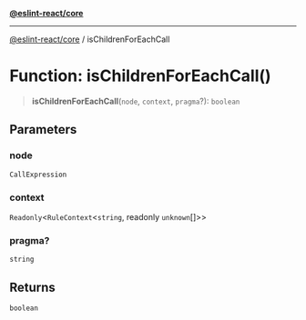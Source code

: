 [**@eslint-react/core**](../README.md)

***

[@eslint-react/core](../README.md) / isChildrenForEachCall

# Function: isChildrenForEachCall()

> **isChildrenForEachCall**(`node`, `context`, `pragma`?): `boolean`

## Parameters

### node

`CallExpression`

### context

`Readonly`\<`RuleContext`\<`string`, readonly `unknown`[]\>\>

### pragma?

`string`

## Returns

`boolean`
